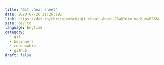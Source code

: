 ```yaml
---
title: "Git cheat sheet"
date: 2020-07-26T11:26:19Z
link: https://dev.to/chrissiemhrk/git-cheat-sheet-26ak?utm_medium=RSS&utm_source=news.12bit.vn
site: dev.to
language: English
category:
  - git
  - beginners
  - codenewbie
  - github
draft: false
---
```

